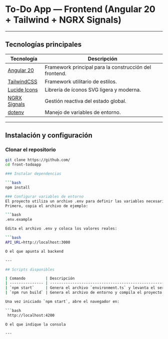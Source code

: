 #  To-Do App — Frontend (Angular 20 + Tailwind + NGRX Signals)

---

## Tecnologías principales

| Tecnología | Descripción |
|-------------|-------------|
| [Angular 20](https://angular.dev/) | Framework principal para la construcción del frontend. |
| [TailwindCSS](https://tailwindcss.com/) | Framework utilitario de estilos. |
| [Lucide Icons](https://lucide.dev/) | Librería de íconos SVG ligera y moderna. |
| [NGRX Signals](https://ngrx.io/guide/signals) | Gestión reactiva del estado global. |
| [dotenv](https://www.npmjs.com/package/dotenv) | Manejo de variables de entorno. |

---

## Instalación y configuración

### Clonar el repositorio

```bash
git clone https://github.com/
cd front-todoapp

### Instalar dependencias

```bash
npm install

### Configurar variables de entorno
El proyecto utiliza un archivo .env para definir las variables necesarias.
Primero, copia el archivo de ejemplo:

```bash
.env.example 

Edita el archivo .env y coloca los valores reales:

```bash
API_URL=http://localhost:3000

O el que apunta al backend

---

## Scripts disponibles

| Comando         | Descripción                                                                          |
| --------------- | ------------------------------------------------------------------------------------ |
| `npm start`     | Genera el archivo `environment.ts` y levanta el servidor de desarrollo (`ng serve`). |
| `npm run build` | Genera el archivo de entorno y compila el proyecto para producción.                  |

Una vez iniciado `npm start`, abre el navegador en:

```bash
 http://localhost:4200

O el que indique la consola

---
